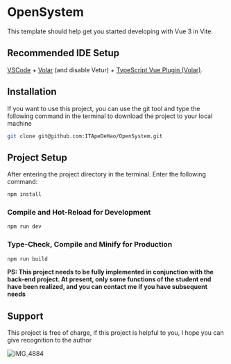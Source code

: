 # OpenSystem

This template should help get you started developing with Vue 3 in Vite.

## Recommended IDE Setup

[VSCode](https://code.visualstudio.com/) + [Volar](https://marketplace.visualstudio.com/items?itemName=Vue.volar) (and disable Vetur) + [TypeScript Vue Plugin (Volar)](https://marketplace.visualstudio.com/items?itemName=Vue.vscode-typescript-vue-plugin).

## Installation

If you want to use this project, you can use the git tool and type the following command in the terminal to download the project to your local machine

~~~bash
git clone git@github.com:ITApeDeHao/OpenSystem.git
~~~

## Project Setup

After entering the project directory in the terminal. Enter the following command:

```sh
npm install
```

### Compile and Hot-Reload for Development

```sh
npm run dev
```

### Type-Check, Compile and Minify for Production

```sh
npm run build
```

**PS: This project needs to be fully implemented in conjunction with the back-end project. At present, only some functions of the student end have been realized, and you can contact me if you have subsequent needs**

## Support

This project is free of charge, if this project is helpful to you, I hope you can give recognition to the author

![IMG_4884](https://www.kedaya.love/pic/202402191623521.jpeg)

